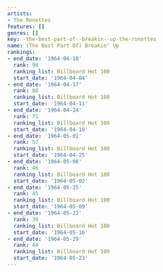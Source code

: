```yaml
---
artists:
- The Ronettes
features: []
genres: []
key: -the-best-part-of--breakin--up-the-ronettes
name: (The Best Part Of) Breakin' Up
rankings:
- end_date: '1964-04-10'
  rank: 98
  ranking_list: Billboard Hot 100
  start_date: '1964-04-04'
- end_date: '1964-04-17'
  rank: 80
  ranking_list: Billboard Hot 100
  start_date: '1964-04-11'
- end_date: '1964-04-24'
  rank: 71
  ranking_list: Billboard Hot 100
  start_date: '1964-04-18'
- end_date: '1964-05-01'
  rank: 57
  ranking_list: Billboard Hot 100
  start_date: '1964-04-25'
- end_date: '1964-05-08'
  rank: 46
  ranking_list: Billboard Hot 100
  start_date: '1964-05-02'
- end_date: '1964-05-15'
  rank: 45
  ranking_list: Billboard Hot 100
  start_date: '1964-05-09'
- end_date: '1964-05-22'
  rank: 39
  ranking_list: Billboard Hot 100
  start_date: '1964-05-16'
- end_date: '1964-05-29'
  rank: 44
  ranking_list: Billboard Hot 100
  start_date: '1964-05-23'
---
```


